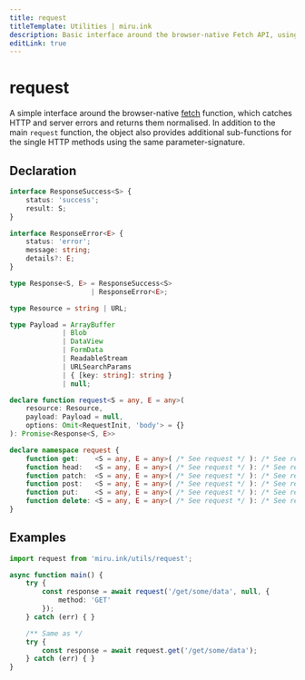 ```yaml
---
title: request
titleTemplate: Utilities | miru.ink
description: Basic interface around the browser-native Fetch API, using a common and familiar response format.
editLink: true
---
```


# request <Badge text="v0.1.0" />

A simple interface around the browser-native [fetch](https://developer.mozilla.org/en-US/docs/Web/API/Fetch_API) 
function, which catches HTTP and server errors and returns them normalised. In addition to the main 
`request` function, the object also provides additional sub-functions for the single HTTP methods 
using the same parameter-signature.

## Declaration

```ts
interface ResponseSuccess<S> {
    status: 'success';
    result: S;
}

interface ResponseError<E> {
    status: 'error';
    message: string;
    details?: E;
}

type Response<S, E> = ResponseSuccess<S> 
                    | ResponseError<E>;

type Resource = string | URL;

type Payload = ArrayBuffer 
             | Blob 
             | DataView 
             | FormData 
             | ReadableStream 
             | URLSearchParams 
             | { [key: string]: string }
             | null;

declare function request<S = any, E = any>(
    resource: Resource, 
    payload: Payload = null, 
    options: Omit<RequestInit, 'body'> = {}
): Promise<Response<S, E>>

declare namespace request {
    function get:    <S = any, E = any>( /* See request */ ): /* See request */
    function head:   <S = any, E = any>( /* See request */ ): /* See request */
    function patch:  <S = any, E = any>( /* See request */ ): /* See request */
    function post:   <S = any, E = any>( /* See request */ ): /* See request */
    function put:    <S = any, E = any>( /* See request */ ): /* See request */
    function delete: <S = any, E = any>( /* See request */ ): /* See request */
}
```

## Examples

```ts
import request from 'miru.ink/utils/request';

async function main() {
    try {
        const response = await request('/get/some/data', null, {
            method: 'GET'
        });
    } catch (err) { }

    /** Same as */
    try {
        const response = await request.get('/get/some/data');
    } catch (err) { }
}
```
